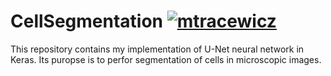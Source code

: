 # CellSegmentation [![mtracewicz](https://circleci.com/gh/mtracewicz/CellSegmentation.svg?style=svg)](https://app.circleci.com/pipelines/github/mtracewicz/CellSegmentation)
This repository contains my implementation of U-Net neural network in Keras. Its puropse is to perfor segmentation of cells in microscopic images.  
